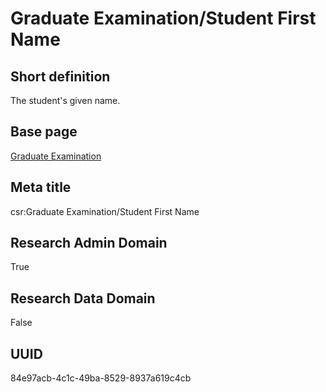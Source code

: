 # Graduate Examination/Student First Name
## Short definition
The student's given name.
## Base page
[Graduate Examination](../../Objects/Graduate%20Examination.md)
## Meta title
csr:Graduate Examination/Student First Name
## Research Admin Domain
True
## Research Data Domain
False
## UUID
84e97acb-4c1c-49ba-8529-8937a619c4cb

